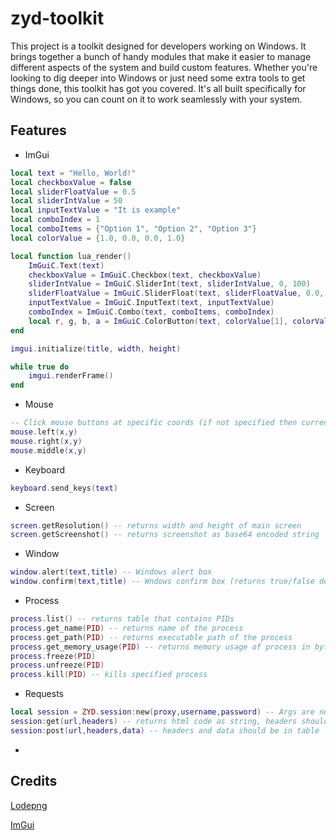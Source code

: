 
# zyd-toolkit

This project is a toolkit designed for developers working on Windows. It brings together a bunch of handy modules that make it easier to manage different aspects of the system and build custom features. Whether you're looking to dig deeper into Windows or just need some extra tools to get things done, this toolkit has got you covered. It's all built specifically for Windows, so you can count on it to work seamlessly with your system.


## Features

- ImGui
```lua
local text = "Hello, World!"
local checkboxValue = false
local sliderFloatValue = 0.5
local sliderIntValue = 50
local inputTextValue = "It is example"
local comboIndex = 1
local comboItems = {"Option 1", "Option 2", "Option 3"}
local colorValue = {1.0, 0.0, 0.0, 1.0}

local function lua_render()
    ImGuiC.Text(text)
    checkboxValue = ImGuiC.Checkbox(text, checkboxValue)
    sliderIntValue = ImGuiC.SliderInt(text, sliderIntValue, 0, 100)
    sliderFloatValue = ImGuiC.SliderFloat(text, sliderFloatValue, 0.0, 1.0)
    inputTextValue = ImGuiC.InputText(text, inputTextValue)
    comboIndex = ImGuiC.Combo(text, comboItems, comboIndex)
    local r, g, b, a = ImGuiC.ColorButton(text, colorValue[1], colorValue[2], colorValue[3], colorValue[4])
end

imgui.initialize(title, width, height)

while true do
    imgui.renderFrame()
end
```
- Mouse
```lua
-- Click mouse buttons at specific coords (if not specified then current location will be used)
mouse.left(x,y)
mouse.right(x,y)
mouse.middle(x,y)
```
- Keyboard
```lua
keyboard.send_keys(text)
```
- Screen
```lua
screen.getResolution() -- returns width and height of main screen
screen.getScreenshot() -- returns screenshot as base64 encoded string
```
- Window
```lua
window.alert(text,title) -- Windows alert box
window.confirm(text,title) -- Wndows confirm box (returns true/false depending on what was clicked)
```
- Process
```lua
process.list() -- returns table that contains PIDs
process.get_name(PID) -- returns name of the process
process.get_path(PID) -- returns executable path of the process
process.get_memory_usage(PID) -- returns memory usage of process in bytes
process.freeze(PID)
process.unfreeze(PID)
process.kill(PID) -- kills specified process
```
- Requests
```lua
local session = ZYD.session:new(proxy,username,password) -- Args are not required
session:get(url,headers) -- returns html code as string, headers should be in table - ex. {["Host"]="a.com"}
session:post(url,headers,data) -- headers and data should be in table
```
-
## Credits
[Lodepng](https://github.com/lvandeve/lodepng)

[ImGui](https://github.com/ocornut/imgui)
